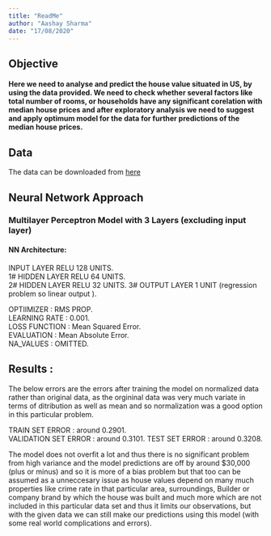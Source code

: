 ```yaml
---
title: "ReadMe"
author: "Aashay Sharma"
date: "17/08/2020"
---
```


## Objective 

#### Here we need to analyse and predict the house value situated in US, by using the data provided. We need to check whether several factors like total number of rooms, or households have any significant corelation with median house prices and after exploratory analysis we need to suggest and apply optimum model for the data for further predictions of the median house prices.

## Data 
The data can be downloaded from
[here](https://github.com/ageron/handson-ml2/raw/master/datasets/housing/housing.csv)

## Neural Network Approach 

### Multilayer Perceptron Model with 3 Layers (excluding input layer)

#### NN Architecture:

   INPUT  LAYER RELU     128 UNITS.     
1# HIDDEN LAYER RELU      64 UNITS.  
2# HIDDEN LAYER RELU      32 UNITS. 
3# OUTPUT LAYER            1 UNIT (regression problem so linear output ). 

OPTIIMIZER    : RMS PROP.  
LEARNING RATE : 0.001.  
LOSS FUNCTION : Mean Squared Error.  
EVALUATION    : Mean Absolute Error.  
NA_VALUES     : OMITTED.  

## Results :

The below errors are the errors after training the model on normalized data rather than original data, as the orgininal data was very much variate in terms of ditribution as well as mean and so normalization was a good option in this particular problem. 

TRAIN SET ERROR      : around 0.2901.  
VALIDATION SET ERROR : around 0.3101. 
TEST SET ERROR       : around 0.3208.   

The model does not overfit a lot and thus there is no significant problem from high variance and the model predictions are off by around $30,000 (plus or minus) and so it is more of a bias problem but that too can be assumed as a unneccesary issue as house values depend on many much properties like crime rate in that particular area, surroundings, Builder or company brand by which the house was built and much more which are not included in this particular data set and thus it limits our observations, but with the given data we can still make our predictions using this model (with some real world complications and errors). 



